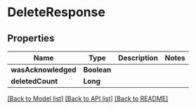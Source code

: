 # DeleteResponse
## Properties

Name | Type | Description | Notes
------------ | ------------- | ------------- | -------------
**wasAcknowledged** | **Boolean** |  | 
**deletedCount** | **Long** |  | 

[[Back to Model list]](../README.md#documentation-for-models) [[Back to API list]](../README.md#documentation-for-api-endpoints) [[Back to README]](../README.md)


